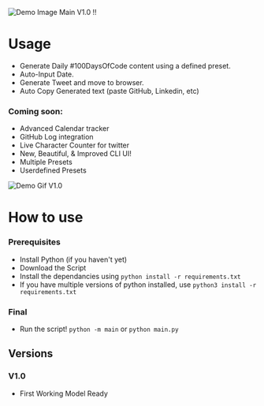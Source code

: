 ![Demo Image Main V1.0](https://github.com/Prathamesh-Ghatole/100DaysOfCode-Writer/blob/master/img/complete.png)
!!
# Usage
- Generate Daily #100DaysOfCode content using a defined preset.
- Auto-Input Date.
- Generate Tweet and move to browser.
- Auto Copy Generated text (paste GitHub, Linkedin, etc)

### Coming soon:
- Advanced Calendar tracker
- GitHub Log integration
- Live Character Counter for twitter
- New, Beautiful, & Improved CLI UI!
- Multiple Presets
- Userdefined Presets

![Demo Gif V1.0](https://github.com/Prathamesh-Ghatole/100DaysOfCode-Writer/blob/master/img/rec1_v1.0.gif)
# How to use
### Prerequisites
- Install Python (if you haven't yet)
- Download the Script 
- Install the dependancies using
```python install -r requirements.txt```
- If you have multiple versions of python installed, use
```python3 install -r requirements.txt```


### Final
- Run the script!
```python -m main```
or
```python main.py```

## Versions
### V1.0
- First Working Model Ready
